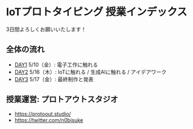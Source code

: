 
# IoTプロトタイピング 授業インデックス

3日間よろしくお願いいたします！

## 全体の流れ

- [DAY1](./DAY1) 5/10（金）: 電子工作に触れる
- [DAY2](./DAY2) 5/16（木）: IoTに触れる / 生成AIに触れる / アイデアワーク
- [DAY3](./DAY3) 5/17（金）: 最終制作と発表

## 授業運営: プロトアウトスタジオ

- https://protoout.studio/
- https://twitter.com/n0bisuke
